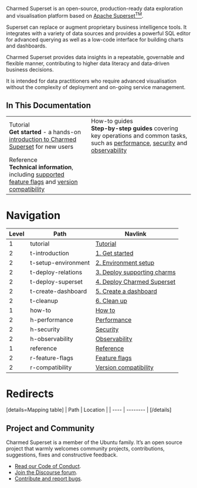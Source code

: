 Charmed Superset is an open-source, production-ready data exploration and visualisation platform based on [Apache Superset<sup>TM</sup>](https://superset.apache.org/).

Superset can replace or augment proprietary business intelligence tools. It integrates with a variety of data sources and provides a powerful SQL editor for advanced querying as well as a low-code interface for building charts and dashboards.

Charmed Superset provides data insights in a repeatable, governable and flexible manner, contributing to higher data literacy and data-driven business decisions.

It is intended for data practitioners who require advanced visualisation without the complexity of deployment and on-going service management.

## In This Documentation

|                                                                                                                                                                                                     |                                                                                                                                                                     |
| --------------------------------------------------------------------------------------------------------------------------------------------------------------------------------------------------- | ------------------------------------------------------------------------------------------------------------------------------------------------------------------- |
| Tutorial </br> **Get started** - a hands-on [introduction to Charmed Superset](https://discourse.charmhub.io/t/get-started-with-charmed-superset/15641) for new users </br> | How-to guides </br> **Step-by-step guides** covering key operations and common tasks, such as [performance](https://discourse.charmhub.io/t/optimise-your-deployment-performance/15651), [security](https://discourse.charmhub.io/t/enable-security-features/15649) and [observability](https://discourse.charmhub.io/t/observe-key-performance-metrics/15650) |
| Reference </br> **Technical information**, including [supported feature flags](https://discourse.charmhub.io/t/supported-feature-flags/15647) and [version compatibility](https://discourse.charmhub.io/t/compatible-charm-revisions-and-resources/15648)                                                                              | 



# Navigation

| Level | Path                | Navlink                                                                                                                                   |
| ----- | ------------------- | ----------------------------------------------------------------------------------------------------------------------------------------- |
| 1     | tutorial            | [Tutorial]()                                                                                                                              |
| 2     | t-introduction      | [1. Get started](https://discourse.charmhub.io/t/get-started-with-charmed-superset/15641)                                                 |
| 2     | t-setup-environment | [2. Environment setup](https://discourse.charmhub.io/t/set-up-your-environment/15642)                                                     |
| 2     | t-deploy-relations  | [3. Deploy supporting charms](https://discourse.charmhub.io/t/deploy-supporting-charms/15643)                                             |
| 2     | t-deploy-superset   | [4. Deploy Charmed Superset](https://discourse.charmhub.io/t/deploy-charmed-superset/15644)                                               |
| 2     | t-create-dashboard  | [5. Create a dashboard](https://discourse.charmhub.io/t/create-a-dashboard/15645)                                                         |
| 2     | t-cleanup           | [6. Clean up](https://discourse.charmhub.io/t/topic/15646)                                                                                |
| 1     | how-to              | [How to]()                                                                                                                                |
| 2     | h-performance       | [Performance](https://discourse.charmhub.io/t/optimise-your-deployment-performance/15651)                                                 |
| 2     | h-security          | [Security](https://discourse.charmhub.io/t/enable-security-features/15649)                                                                |
| 2     | h-observability     | [Observability](https://discourse.charmhub.io/t/integrate-with-canonical-observability-stack/15650)                                       |
| 1     | reference           | [Reference]()                                                                                                                             |
| 2     | r-feature-flags     | [Feature flags](https://discourse.charmhub.io/t/supported-feature-flags/15647)                                                            |
| 2     | r-compatibility     | [Version compatibility](https://discourse.charmhub.io/t/compatible-charm-revisions-and-resources/15648)                                   |

# Redirects

[details=Mapping table] | Path | Location | | ---- | -------- | [/details]

## Project and Community

Charmed Superset is a member of the Ubuntu family. It’s an open source
project that warmly welcomes community projects, contributions, suggestions,
fixes and constructive feedback.

- [Read our Code of Conduct](https://ubuntu.com/community/code-of-conduct).
- [Join the Discourse forum](https://discourse.charmhub.io/tag/trino).
- [Contribute and report bugs](https://github.com/canonical/trino-k8s-operator).

